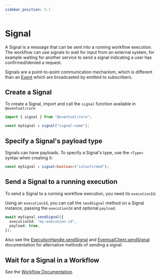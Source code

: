 ```yaml
---
sidebar_position: 5.1
---
```


# Signal

A Signal is a message that can be sent into a running workflow execution. The workflow can use signals to wait for input from an external system, for example waiting for another service to send a signal indicating a user has confirmed/denied a request.

Signals are a point-to-point communication mechanism, which is different than an [Event](../messaging/event.md) which are broadcasted by emitted to subscribers.

## Create a Signal

To create a Signal, import and call the `signal` function available in `@eventual/core`

```ts
import { signal } from "@eventual/core";

const mySignal = signal("signal-name");
```

## Specify a Signal's payload type

Signals can have payloads. To specify a Signal's type, use the `<Type>` syntax when creating it:

```ts
const mySignal = signal<boolean>("isConfirmed");
```

## Send a Signal to a running execution

To send a Signal to a running workflow execution, you need its `executionId`:

Using an `executionId`, you can call the `sendSignal` method on a Signal instance, passing the `executionId` and optional `payload`:

```ts
await mySignal.sendSignal({
  executionId: "my-execution-id",
  payload: true,
});
```

Also see the [ExecutionHandle.sendSignal](./workflow.md#send-a-signal-to-a-running-execution) and [EventualClient.sendSignal](../eventual-client#sendsignal) documentation for alternative methods of sending a signal.

## Wait for a Signal in a Workflow

See the [Workflow Documentation](./workflow.md#wait-for-a-signal).